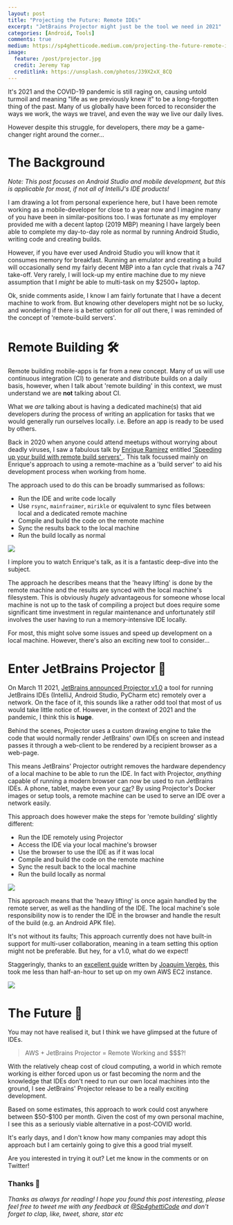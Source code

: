 ```yaml
---
layout: post
title: "Projecting the Future: Remote IDEs"
excerpt: "JetBrains Projector might just be the tool we need in 2021"
categories: [Android, Tools]
comments: true
medium: https://sp4ghetticode.medium.com/projecting-the-future-remote-ides-beb29814a174
image:
  feature: /post/projector.jpg
  credit: Jeremy Yap
  creditlink: https://unsplash.com/photos/J39X2xX_8CQ
---
```


It's 2021 and the COVID-19 pandemic is still raging on, causing untold turmoil and meaning "life as we previously knew it" to be a long-forgotten thing of the past. Many of us globally have been forced to reconsider the ways we work, the ways we travel, and even the way we live our daily lives.

However despite this struggle, for developers, there _may_ be a game-changer right around the corner…

# The Background

_Note: This post focuses on Android Studio and mobile development, but this is applicable for most, if not all of IntelliJ's IDE products!_

I am drawing a lot from personal experience here, but I have been remote working as a mobile-developer for close to a year now and I imagine many of you have been in similar-positions too. I was fortunate as my employer provided me with a decent laptop (2019 MBP) meaning I have largely been able to complete my day-to-day role as normal by running Android Studio, writing code and creating builds. 

However, if you have ever used Android Studio you will know that it consumes memory for breakfast. Running an emulator and creating a build will occasionally send my fairly decent MBP into a fan cycle that rivals a 747 take-off. Very rarely, I will lock-up my entire machine due to my nieve assumption that I _might_ be able to multi-task on my \$2500+ laptop.

Ok, snide comments aside, I know I am fairly fortunate that I have a decent machine to work from. But knowing other developers might not be so lucky, and wondering if there is a better option for _all_ out there, I was reminded of the concept of 'remote-build servers'.


# Remote Building 🛠

Remote building mobile-apps is far from a new concept. Many of us will use continuous integration (CI) to generate and distribute builds on a daily basis, however, when I talk about 'remote building' in this context, we must understand we are **not** talking about CI.

What we _are_ talking about is having a dedicated machine(s) that aid developers _during_ the process of writing an application for tasks that we would generally run ourselves locally. i.e. Before an app is ready to be used by others. 

Back in 2020 when anyone could attend meetups without worrying about deadly viruses, I saw a fabulous talk by [Enrique Ramirez](https://twitter.com/kikermo) entitled ['Speeding up your build with remote build servers'
](https://www.youtube.com/watch?v=C__RVKfT5jE). This talk focussed mainly on Enrique's approach to using a remote-machine as a 'build server' to aid his development process when working from home.

The approach used to do this can be broadly summarised as follows:

* Run the IDE and write code locally
* Use `rsync`, `mainfraimer`, `mirikle` or equivalent to sync files between local and a dedicated remote machine
* Compile and build the code on the remote machine
* Sync the results back to the local machine
* Run the build locally as normal

![](https://i.imgur.com/5FrepoF.png)

I implore you to watch Enrique's talk, as it is a fantastic deep-dive into the subject.

The approach he describes means that the 'heavy lifting' is done by the remote machine and the results are synced with the local machine's filesystem. This is obviously _hugely_ advantageous for someone whose local machine is not up to the task of compiling a project but does require some significant time investment in regular maintenance and unfortunately _still_ involves the user having to run a memory-intensive IDE locally.

For most, this might solve some issues and speed up development on a local machine. However, there's also an exciting new tool to consider...

# Enter JetBrains Projector 🎥

On March 11 2021, [JetBrains announced Projector v1.0](https://blog.jetbrains.com/blog/2021/03/11/projector-is-out/) a tool for running JetBrains IDEs (IntelliJ, Android Studio, PyCharm etc) remotely over a network. On the face of it, this sounds like a rather odd tool that most of us would take little notice of. However, in the context of 2021 and the pandemic, I think this is **huge**.

Behind the scenes, Projector uses a custom drawing engine to take the code that would normally render JetBrains' own IDEs on screen and instead passes it through a web-client to be rendered by a recipient browser as a web-page.

This means JetBrains' Projector outright removes the hardware dependency of a local machine to be able to run the IDE. In fact with Projector, _anything_ capable of running a modern browser can now be used to run JetBrains IDEs. A phone, tablet, maybe even your [car](https://twitter.com/Sp4ghettiCode/status/1371114341739720713)? By using Projector's Docker images or setup tools, a remote machine can be used to serve an IDE over a network easily.

This approach does however make the steps for 'remote building' slightly different:

* Run the IDE remotely using Projector
* Access the IDE via your local machine's browser
* Use the browser to use the IDE as if it was local
* Compile and build the code on the remote machine
* Sync the result back to the local machine
* Run the build locally as normal

![](https://i.imgur.com/dmwGZq1.png)

This approach means that the 'heavy lifting' is once again handled by the remote server, as well as the handling of the IDE. The local machine's sole responsibility now is to render the 
IDE in the browser and handle the result of the build (e.g. an Android APK file).

It's not without its faults; This approach currently does not have built-in support for multi-user collaboration, meaning in a team setting this option might not be preferable. But hey, for a v1.0, what do we expect!

Staggeringly, thanks to an [excellent guide](https://github.com/joaquim-verges/ProjectorAndroidStudio/blob/main/README.md) written by [Joaquim Vergès](https://twitter.com/joenrv), this took me less than half-an-hour to set up on my own AWS EC2 instance. 

![](https://i.imgur.com/Kp7ZNc7.png)


# The Future 🔮

You may not have realised it, but I think we have glimpsed at the future of IDEs.

> AWS + JetBrains Projector = Remote Working and $$$?!

With the relatively cheap cost of cloud computing, a world in which remote working is either forced upon us or fast becoming the norm and the knowledge that IDEs don't need to run our own local machines into the ground, I see JetBrains' Projector release to be a really exciting development.

Based on some estimates, this approach to work could cost anywhere between \$50-\$100 per month. Given the cost of my own personal machine, I see this as a seriously viable alternative in a post-COVID world.

It's early days, and I don't know how many companies may adopt this approach but I am certainly going to give this a good trial myself.

Are you interested in trying it out? Let me know in the comments or on Twitter!


### Thanks 🌟

_Thanks as always for reading! I hope you found this post interesting, please feel free to tweet me with any feedback at [@Sp4ghettiCode](https://twitter.com/sp4ghetticode) and don't forget to clap, like, tweet, share, star etc_
